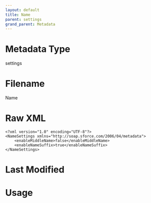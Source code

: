 ```yaml
---
layout: default
title: Name
parent: settings
grand_parent: Metadata
---
```

# Metadata Type
settings


# Filename 
Name


# Raw XML
```
<?xml version="1.0" encoding="UTF-8"?>
<NameSettings xmlns="http://soap.sforce.com/2006/04/metadata">
    <enableMiddleName>false</enableMiddleName>
    <enableNameSuffix>true</enableNameSuffix>
</NameSettings>
```


# Last Modified


# Usage
